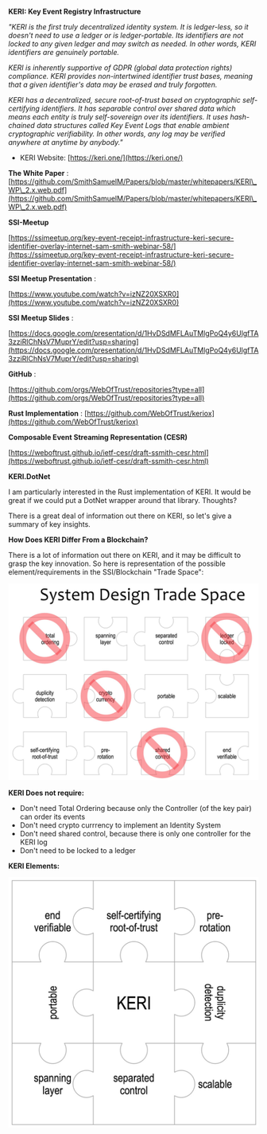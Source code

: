 
**KERI: Key Event Registry Infrastructure**

_&quot;KERI is the first truly decentralized identity system. It is ledger-less, so it doesn&#39;t need to use a ledger or is ledger-portable. Its identifiers are not locked to any given ledger and may switch as needed. In other words, KERI identifiers are genuinely portable._

_KERI is inherently supportive of GDPR (global data protection rights) compliance. KERI provides non-intertwined identifier trust bases, meaning that a given identifier&#39;s data may be erased and truly forgotten._

_KERI has a decentralized, secure root-of-trust based on cryptographic self-certifying identifiers. It has separable control over shared data which means each entity is truly self-sovereign over its identifiers. It uses hash-chained data structures called Key Event Logs that enable ambient cryptographic verifiability. In other words, any log may be verified anywhere at anytime by anybody.&quot;_

- KERI Website: [https://keri.one/](https://keri.one/)

**The White Paper** : [https://github.com/SmithSamuelM/Papers/blob/master/whitepapers/KERI\_WP\_2.x.web.pdf](https://github.com/SmithSamuelM/Papers/blob/master/whitepapers/KERI\_WP\_2.x.web.pdf)

**SSI-Meetup**

[https://ssimeetup.org/key-event-receipt-infrastructure-keri-secure-identifier-overlay-internet-sam-smith-webinar-58/](https://ssimeetup.org/key-event-receipt-infrastructure-keri-secure-identifier-overlay-internet-sam-smith-webinar-58/)

**SSI Meetup Presentation**  :

[https://www.youtube.com/watch?v=izNZ20XSXR0](https://www.youtube.com/watch?v=izNZ20XSXR0)

**SSI Meetup Slides**  :

[https://docs.google.com/presentation/d/1HvDSdMFLAuTMlgPoQ4y6UlgfTA3zziRlChNsV7MuprY/edit?usp=sharing](https://docs.google.com/presentation/d/1HvDSdMFLAuTMlgPoQ4y6UlgfTA3zziRlChNsV7MuprY/edit?usp=sharing)

**GitHub**  :

[https://github.com/orgs/WebOfTrust/repositories?type=all](https://github.com/orgs/WebOfTrust/repositories?type=all)

**Rust Implementation**  :
[https://github.com/WebOfTrust/keriox](https://github.com/WebOfTrust/keriox)

**Composable Event Streaming Representation (CESR)**

[https://weboftrust.github.io/ietf-cesr/draft-ssmith-cesr.html](https://weboftrust.github.io/ietf-cesr/draft-ssmith-cesr.html)


**KERI.DotNet**

I am particularly interested in the Rust implementation of KERI. It would be great if we could put a DotNet wrapper around that library. Thoughts?

There is a great deal of information out there on KERI, so let's give a summary of 
key insights.

**How Does KERI Differ From a Blockchain?**

There is a lot of information out there on KERI, and it may be difficult to grasp 
the key  innovation. So here is representation of the possible element/requirements in the SSI/Blockchain
"Trade Space":


![](elements-of-decentalization.jpg)


**KERI Does not require:**
<ul>
	<li>Don't need Total Ordering because only the Controller (of the key pair) can order its events</li>
   <li>Don't need crypto currrency to implement an Identity System</li>
   <li>Don't need shared control, because there is only one controller for the KERI log</li>
   <li>Don't need to be locked to a ledger</li>
</ul>

**KERI Elements:**

![](keri-elements.jpg)
